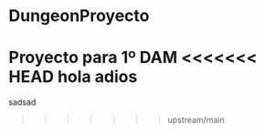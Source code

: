 # DungeonProyecto
Proyecto para 1º DAM
<<<<<<< HEAD
hola
adios
=======
sadsad
>>>>>>> upstream/main
